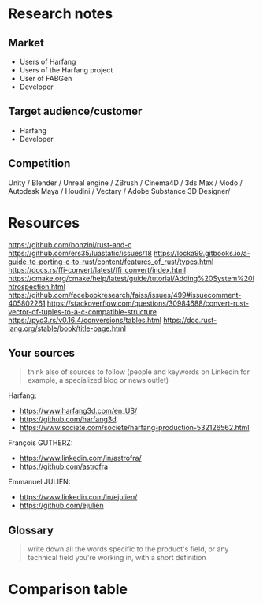 # Research notes

## Market

  - Users of Harfang
  - Users of the Harfang project
  - User of FABGen
  - Developer
  
## Target audience/customer

  - Harfang 
  - Developer

## Competition

  Unity / Blender / Unreal engine / ZBrush / Cinema4D / 3ds Max / Modo / Autodesk Maya / Houdini / Vectary / Adobe Substance 3D Designer/ 
  
# Resources

https://github.com/bonzini/rust-and-c 
https://github.com/ers35/luastatic/issues/18 
https://locka99.gitbooks.io/a-guide-to-porting-c-to-rust/content/features_of_rust/types.html 
https://docs.rs/ffi-convert/latest/ffi_convert/index.html 
https://cmake.org/cmake/help/latest/guide/tutorial/Adding%20System%20Introspection.html 
https://github.com/facebookresearch/faiss/issues/499#issuecomment-405802261 
https://stackoverflow.com/questions/30984688/convert-rust-vector-of-tuples-to-a-c-compatible-structure 
https://pyo3.rs/v0.16.4/conversions/tables.html
https://doc.rust-lang.org/stable/book/title-page.html 

## Your sources

> think also of sources to follow (people and keywords on Linkedin for example, a specialized blog or news outlet)

Harfang:
- https://www.harfang3d.com/en_US/
- https://github.com/harfang3d
- https://www.societe.com/societe/harfang-production-532126562.html

François GUTHERZ:
- https://www.linkedin.com/in/astrofra/
- https://github.com/astrofra

Emmanuel JULIEN:
- https://www.linkedin.com/in/ejulien/
- https://github.com/ejulien


## Glossary

> write down all the words specific to the product's field, or any technical field you're working in, with a short definition


# Comparison table